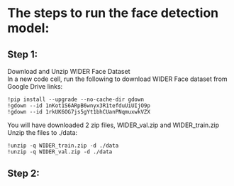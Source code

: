 # The steps to run the face detection model:

## Step 1:
Download and Unzip WIDER Face Dataset  
In a new code cell, run the following to download WIDER Face dataset from Google Drive links:

```
!pip install --upgrade --no-cache-dir gdown
!gdown --id 1nKot1S6ARpB6wnyx3R1tefduUiUIjO9p
!gdown --id 1rkUK6OG7js5gYt1bhCUanPNqmuxwkVZX
```

You will have downloaded 2 zip files, WIDER_val.zip and WIDER_train.zip  
Unzip the files to ./data:

```
!unzip -q WIDER_train.zip -d ./data
!unzip -q WIDER_val.zip -d ./data
```

## Step 2:
